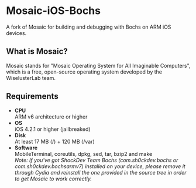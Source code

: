 # Mosaic-iOS-Bochs
A fork of Mosaic for building and debugging with Bochs on ARM iOS devices.

## What is Mosaic?
Mosaic stands for "Mosaic Operating System for All Imaginable Computers", which is a free, open-source operating system developed by the WiselusterLab team.

## Requirements
* **CPU**<br>
ARM v6 architecture or higher
* **OS**<br>
iOS 4.2.1 or higher (jailbreaked)
* **Disk**<br>
At least 17 MB (/) + 120 MB (/var)
* **Software**<br>
MobileTerminal, coreutils, dpkg, sed, tar, bzip2 and make<br>
*Note: If you've got ShockDev Team Bochs (com.sh0ckdev.bochs or com.sh0ckdev.bochsarmv7) installed on your device, please remove it through Cydia and reinstall the one provided in the source tree in order to get Mosaic to work correctly.*
